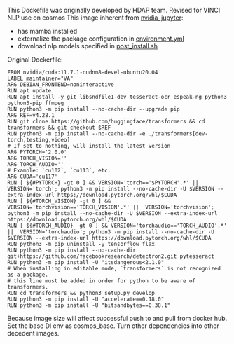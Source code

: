 This Dockefile was originally developed by HDAP team. Revised for VINCI NLP use on cosmos
This image inherent from [nvidia_jupyter](https://hub.docker.com/r/brokenjade/nvidia_jupyter): 
* has mamba installed
* externalize the package configuration in [environment.yml](https://github.com/jianlins/dl_dockers/blob/main/cosmos/environment.yml)
* download nlp models specified in [post_install.sh](https://github.com/jianlins/dl_dockers/blob/main/cosmos/post_install.sh)



Original Dockerfile:

```
FROM nvidia/cuda:11.7.1-cudnn8-devel-ubuntu20.04
LABEL maintainer="VA"
ARG DEBIAN_FRONTEND=noninteractive
RUN apt update
RUN apt install -y git libsndfile1-dev tesseract-ocr espeak-ng python3 python3-pip ffmpeg
RUN python3 -m pip install --no-cache-dir --upgrade pip
ARG REF=v4.28.1
RUN git clone https://github.com/huggingface/transformers && cd transformers && git checkout $REF
RUN python3 -m pip install --no-cache-dir -e ./transformers[dev-torch,testing,video]
# If set to nothing, will install the latest version
ARG PYTORCH='2.0.0'
ARG TORCH_VISION=''
ARG TORCH_AUDIO=''
# Example: `cu102`, `cu113`, etc.
ARG CUDA='cu117'
RUN [ ${#PYTORCH} -gt 0 ] && VERSION='torch=='$PYTORCH'.*' ||  VERSION='torch'; python3 -m pip install --no-cache-dir -U $VERSION --extra-index-url https://download.pytorch.org/whl/$CUDA
RUN [ ${#TORCH_VISION} -gt 0 ] && VERSION='torchvision=='TORCH_VISION'.*' ||  VERSION='torchvision'; python3 -m pip install --no-cache-dir -U $VERSION --extra-index-url https://download.pytorch.org/whl/$CUDA
RUN [ ${#TORCH_AUDIO} -gt 0 ] && VERSION='torchaudio=='TORCH_AUDIO'.*' ||  VERSION='torchaudio'; python3 -m pip install --no-cache-dir -U $VERSION --extra-index-url https://download.pytorch.org/whl/$CUDA
RUN python3 -m pip uninstall -y tensorflow flax
RUN python3 -m pip install --no-cache-dir git+https://github.com/facebookresearch/detectron2.git pytesseract
RUN python3 -m pip install -U "itsdangerous<2.1.0"
# When installing in editable mode, `transformers` is not recognized as a package.
# this line must be added in order for python to be aware of transformers.
RUN cd transformers && python3 setup.py develop
RUN python3 -m pip install -U "accelerate==0.18.0"
RUN python3 -m pip install -U "bitsandbytes==0.38.1"
```

Because image size will affect successful push to and pull from docker hub. Set the base Dl env as cosmos_base. Turn other dependencies into other decedent images.